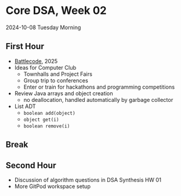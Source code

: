 # Core DSA, Week 02
2024-10-08 Tuesday Morning

## First Hour

* [Battlecode](https://battlecode.org/), 2025
* Ideas for Computer Club
  * Townhalls and Project Fairs
  * Group trip to conferences 
  * Enter or train for hackathons and programming competitions
* Review Java arrays and object creation
  * no deallocation, handled automatically by garbage collector
* List ADT
  * `boolean add(object)`
  * `object get(i)`
  * `boolean remove(i)`

## Break

## Second Hour

* Discussion of algorithm questions in DSA Synthesis HW 01
* More GitPod workspace setup
